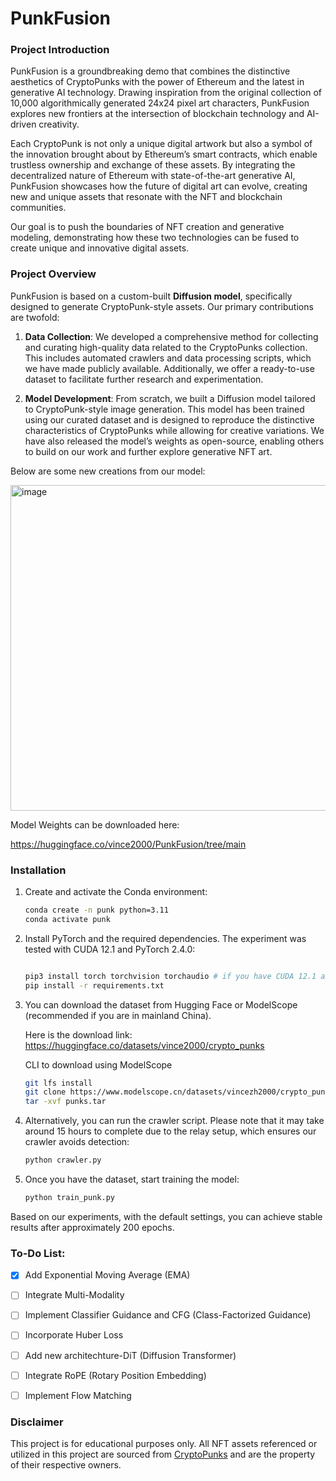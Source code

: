 # PunkFusion 

### Project Introduction

PunkFusion is a groundbreaking demo that combines the distinctive aesthetics of CryptoPunks with the power of Ethereum and the latest in generative AI technology. Drawing inspiration from the original collection of 10,000 algorithmically generated 24x24 pixel art characters, PunkFusion explores new frontiers at the intersection of blockchain technology and AI-driven creativity.

Each CryptoPunk is not only a unique digital artwork but also a symbol of the innovation brought about by Ethereum’s smart contracts, which enable trustless ownership and exchange of these assets. By integrating the decentralized nature of Ethereum with state-of-the-art generative AI, PunkFusion showcases how the future of digital art can evolve, creating new and unique assets that resonate with the NFT and blockchain communities.

Our goal is to push the boundaries of NFT creation and generative modeling, demonstrating how these two technologies can be fused to create unique and innovative digital assets.

### Project Overview

PunkFusion is based on a custom-built **Diffusion model**, specifically designed to generate CryptoPunk-style assets. Our primary contributions are twofold:

1. **Data Collection**: We developed a comprehensive method for collecting and curating high-quality data related to the CryptoPunks collection. This includes automated crawlers and data processing scripts, which we have made publicly available. Additionally, we offer a ready-to-use dataset to facilitate further research and experimentation.
  
2. **Model Development**: From scratch, we built a Diffusion model tailored to CryptoPunk-style image generation. This model has been trained using our curated dataset and is designed to reproduce the distinctive characteristics of CryptoPunks while allowing for creative variations. We have also released the model’s weights as open-source, enabling others to build on our work and further explore generative NFT art.

Below are some new creations from our model:

<img width="521" alt="image" src="https://github.com/user-attachments/assets/9e280f49-4fb8-4a7f-83d5-dcc19ccbb900">

Model Weights can be downloaded here:


https://huggingface.co/vince2000/PunkFusion/tree/main


### Installation

1. Create and activate the Conda environment:

   ```bash
   conda create -n punk python=3.11
   conda activate punk

2. Install PyTorch and the required dependencies. The experiment was tested with CUDA 12.1 and PyTorch 2.4.0:

   ```bash
   
   pip3 install torch torchvision torchaudio # if you have CUDA 12.1 and a linux machine
   pip install -r requirements.txt

3. You can download the dataset from Hugging Face or ModelScope (recommended if you are in mainland China).

   
   Here is the download link: https://huggingface.co/datasets/vince2000/crypto_punks

   CLI to download using ModelScope
   ```bash
   git lfs install
   git clone https://www.modelscope.cn/datasets/vincezh2000/crypto_punks.git # modelscope
   tar -xvf punks.tar

4. Alternatively, you can run the crawler script. Please note that it may take around 15 hours to complete due to the relay setup, which ensures our crawler avoids detection:

   ```bash
   python crawler.py


5. Once you have the dataset, start training the model:

   ```bash
   python train_punk.py

Based on our experiments, with the default settings, you can achieve stable results after approximately 200 epochs.

### To-Do List:
- [x] Add Exponential Moving Average (EMA)
- [ ] Integrate Multi-Modality
- [ ] Implement Classifier Guidance and CFG (Class-Factorized Guidance)
- [ ] Incorporate Huber Loss
- [ ] Add new architechture-DiT (Diffusion Transformer)
- [ ] Integrate RoPE (Rotary Position Embedding)
- [ ] Implement Flow Matching


### Disclaimer

This project is for educational purposes only. All NFT assets referenced or utilized in this project are sourced from [CryptoPunks](https://cryptopunks.app/) and are the property of their respective owners.
